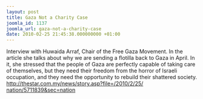```yaml
---
layout: post
title: Gaza Not a Charity Case
joomla_id: 1137
joomla_url: gaza-not-a-charity-case
date: 2010-02-25 21:45:38.000000000 +01:00
---
```

<div>Interview with Huwaida Arraf, Chair of the Free Gaza Movement. In the article she talks about why we are sending a flotilla back to Gaza in April. In it, she stressed that the people of Gaza are perfectly capable of taking care of themselves, but they need their freedom from the horror of Israeli occupation, and they need the opportunity to rebuild their shattered society.</div>
<div></div>
<div><a href="http://thestar.com.my/news/story.asp?file=/2010/2/25/nation/5711839&sec=nation" target="_blank">http://thestar.com.my/news/<wbr></wbr>story.asp?file=/2010/2/25/<wbr></wbr>nation/5711839&sec=nation</a></div>
